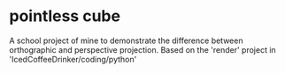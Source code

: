 # pointless cube
A school project of mine to demonstrate the difference between orthographic and perspective projection.
Based on the 'render' project in 'IcedCoffeeDrinker/coding/python'